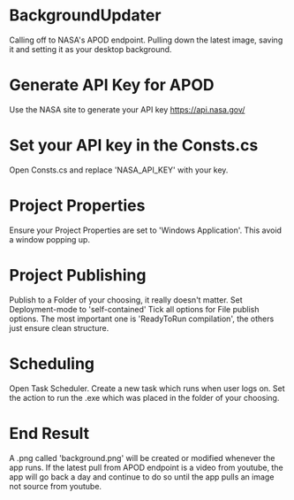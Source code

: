 # BackgroundUpdater
Calling off to NASA's APOD endpoint. Pulling down the latest image, saving it and setting it as your desktop background.

# Generate API Key for APOD
Use the NASA site to generate your API key
https://api.nasa.gov/

# Set your API key in the Consts.cs
Open Consts.cs and replace 'NASA_API_KEY' with your key.

# Project Properties 
Ensure your Project Properties are set to 'Windows Application'.
This avoid a window popping up.

# Project Publishing
Publish to a Folder of your choosing, it really doesn't matter.
Set Deployment-mode to 'self-contained'
Tick all options for File publish options. 
The most important one is 'ReadyToRun compilation', the others just ensure clean structure.

# Scheduling
Open Task Scheduler.
Create a new task which runs when user logs on.
Set the action to run the .exe which was placed in the folder of your choosing.

# End Result
A .png called 'background.png' will be created or modified whenever the app runs.
If the latest pull from APOD endpoint is a video from youtube, the app will go back a day and continue to do so until the app pulls an image not source from youtube.
